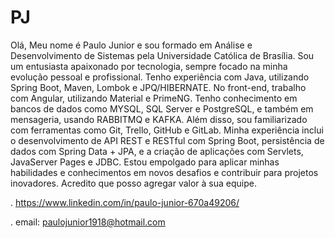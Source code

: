 # PJ
Olá,
Meu nome é Paulo Junior e sou formado em Análise e Desenvolvimento de Sistemas pela Universidade Católica de Brasília. Sou um entusiasta apaixonado por tecnologia, sempre focado na minha evolução pessoal e profissional.
Tenho experiência com Java, utilizando Spring Boot, Maven, Lombok e JPQ/HIBERNATE. No front-end, trabalho com Angular, utilizando Material e PrimeNG. Tenho conhecimento em bancos de dados como MYSQL, SQL Server e PostgreSQL, e também em mensageria, usando RABBITMQ e KAFKA. Além disso, sou familiarizado com ferramentas como Git, Trello, GitHub e GitLab.
Minha experiência inclui o desenvolvimento de API REST e RESTful com Spring Boot, persistência de dados com Spring Data + JPA, e a criação de aplicações com Servlets, JavaServer Pages e JDBC.
Estou empolgado para aplicar minhas habilidades e conhecimentos em novos desafios e contribuir para projetos inovadores. Acredito que posso agregar valor à sua equipe.

. https://www.linkedin.com/in/paulo-junior-670a49206/

. email: paulojunior1918@hotmail.com
